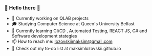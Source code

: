 ### 👋 Hello there 👋 

- 🔭 Currently working on QLAB projects
- 🎓 Studying Computer Science at Queen's University Belfast
- 🌱 Currently learning CI/CD , Automated Testing, REACT JS, C# and Software development stategies
- 📫 How to reach me: lozovskiimaksim@gmail.com
- 📝 Check out my to-do list at maksimlozovskii.github.io
